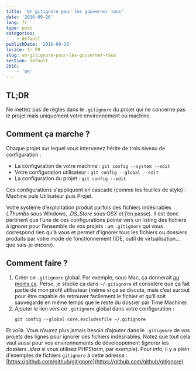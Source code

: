 ```yaml
---
title: 'Un gitignore pour les gouverner tous'
date: '2016-09-26'
lang: fr
type: post
categories:
    - default
publishDate: '2016-09-26'
locale: fr_FR
slug: un-gitignore-pour-les-gouverner-tous
section: default
2016:
    - '09'
---
```


## TL;DR

Ne mettez pas de règles dans le `.gitignore` du projet qui ne concerne pas le projet mais uniquement votre environnement ou machine.

<!--more-->

## Comment ça marche ?

Chaque projet sur lequel vous intervenez hérite de trois niveau de configuration :

*   La configuration de votre machine : `git config --system --edit`
*   Votre configuration utilisateur : `git config --global --edit`
*   La configuration du projet : `git config --edit`

Ces configurations s'appliquent en cascade (comme les feuilles de style) : Machine puis Utilisateur puis Projet. 

Votre système d’exploitation produit parfois des fichiers indésirables (_.Thumbs_ sous Windows, _.DS_Store_ sous OSX et j’en passe). Il est donc pertinent que l’une de ces configurations pointe vers un listing des fichiers à ignorer pour l’ensemble de vos projets : un `.gitignore` qui vous correspond rien qu'à vous et permet d'ignorer tous les fichiers ou dossiers produits par votre mode de fonctionnement (IDE, outil de virtualisation… que sais-je encore).

## Comment faire ?

1.  Créer ce `.gitignore` global. Par exemple, sous Mac, ça donnerait [au moins ça](https://github.com/github/gitignore/blob/master/Global/macOS.gitignore). Perso, je stocke ça dans `~/.gitignore` et considère que ça fait partie de mon profil utilisateur (même si ça se discute, mais c’est surtout pour être capable de retrouver facilement le fichier et qu'il soit sauvegardé en même temps que le reste du dossier par Time Machine)
2.  Ajouter le lien vers ce `.gitignore` global dans votre configuration :
    ```
    git config --global core.excludesfile ~/.gitignore
    ```

Et voilà. Vous n’aurez plus jamais besoin d’ajouter dans le `.gitignore` de vos projets des lignes pour ignorer ces fichiers indésirables. Notez que tout cela vaut aussi pour vos environnements de développement (ignorer les dossiers _.idea_ si vous utilisez PHPStorm, par exemple). Pour info, il y a plein d'exemples de fichiers `gitignore` à cette adresse : [https://github.com/github/gitignore](https://github.com/github/gitignore)